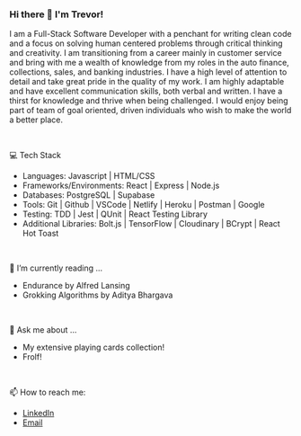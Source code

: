 ### Hi there 👋 I'm Trevor!

I am a Full-Stack Software Developer with a penchant for writing clean code and a focus on solving human centered problems through critical thinking and creativity. I am transitioning from a career mainly in customer service and bring with me a wealth of knowledge from my roles in the auto finance, collections, sales, and banking industries. I have a high level of attention to detail and take great pride in the quality of my work. I am highly adaptable and have excellent communication skills, both verbal and written. I have a thirst for knowledge and thrive when being challenged. I would enjoy being part of team of goal oriented, driven individuals who wish to make the world a better place. 

<br>

💻 Tech Stack
- Languages: Javascript | HTML/CSS
- Frameworks/Environments: React | Express | Node.js
- Databases: PostgreSQL | Supabase
- Tools: Git | Github | VSCode | Netlify | Heroku | Postman | Google 
- Testing: TDD | Jest | QUnit | React Testing Library
- Additional Libraries: Bolt.js | TensorFlow | Cloudinary | BCrypt | React Hot Toast

<br>

🌱 I’m currently reading ...
  - Endurance by Alfred Lansing
  - Grokking Algorithms by Aditya Bhargava

<br>

💬 Ask me about ... <br>
  - My extensive playing cards collection!
  - Frolf!
  
<br>
  
📫 How to reach me:<br>
  - [LinkedIn](https://www.linkedin.com/in/trevor-rezac-a14840124/) <br>
  - [Email](mailto:trev.rezac@gmail.com)

  
<!--
**Trevor-Rezac/Trevor-Rezac** is a ✨ _special_ ✨ repository because its `README.md` (this file) appears on your GitHub profile.

Here are some ideas to get you started:

- 🔭 I’m currently working on ...

- 👯 I’m looking to collaborate on ...
- 🤔 I’m looking for help with ...


- 😄 Pronouns: ...
- ⚡ Fun fact: ...
-->

